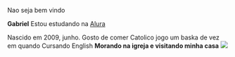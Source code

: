 Nao seja bem vindo 

**Gabriel**
Estou estudando na [Alura](https://www.alura.com.br/)

Nascido em 2009, junho.
Gosto de comer
Catolico
jogo um baska de vez em quando
Cursando English
**Morando na igreja e visitando minha casa**
![](https://encrypted-tbn0.gstatic.com/images?q=tbn:ANd9GcQvw-Xzvb-W5NJN7Sd7yCW4hhGausf_D_-xYg&s)
